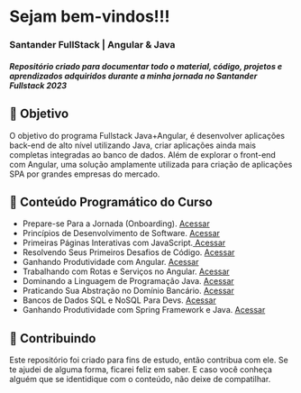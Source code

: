 
<h1> Sejam bem-vindos!!!</h1>
<h3>Santander FullStack | Angular & Java </h3>
<h5> Repositório criado para documentar todo o material, código, projetos e aprendizados adquiridos durante a minha jornada no Santander Fullstack 2023 </h5> 


<h2> 🎯 Objetivo </h2>
O objetivo do programa  Fullstack Java+Angular, é desenvolver aplicações back-end de alto nível utilizando Java, criar aplicações ainda mais completas integradas ao banco de dados. Além de explorar o front-end com Angular, uma solução amplamente utilizada para criação de aplicações SPA por grandes empresas do mercado.


<h2 dir="auto"> 🚦 Conteúdo Programático do Curso </h2>
<ul dir="auto">
  <li> Prepare-se Para a Jornada (Onboarding). <a href="https://www.notion.so/diegojfsr/Prepare-se-Para-a-Jornada-Onboarding-48f451acd5194713854998dfc1d57b14">Acessar</a> </li>
  <li> Princípios de Desenvolvimento de Software. <a href="https://www.notion.so/diegojfsr/Princ-pios-de-Desenvolvimento-de-Software-3ab5c6c6410141ffafbabf605ea6f74a"> Acessar </a> </li>
  <li> Primeiras Páginas Interativas com JavaScript.<a href="https://www.notion.so/diegojfsr/Primeiras-P-ginas-Interativas-com-JavaScript-6028a1f410b74c02b6c763f47fe41d53"> Acessar </a> </li>
  <li> Resolvendo Seus Primeiros Desafios de Código. <a href="https://www.notion.so/diegojfsr/Resolvendo-Seus-Primeiros-Desafios-de-C-digo-c25a182bdcba4b658338996f27867e85"> Acessar </a> </li>
  <li> Ganhando Produtividade com Angular. <a href="https://www.notion.so/diegojfsr/Ganhando-Produtividade-com-Angular-8b28fe756ecb49f2abe4396ed66e4ad3"> Acessar </a> </li>
  <li> Trabalhando com Rotas e Serviços no Angular. <a href="https://www.notion.so/diegojfsr/Trabalhando-com-Rotas-e-Servi-os-no-Angular-01103f15c0e2470a84c753b3faebb4e7"> Acessar </a> </li>
  <li> Dominando a Linguagem de Programação Java. <a href="https://www.notion.so/diegojfsr/Dominando-a-Linguagem-de-Programa-o-Java-1ef4b25b7494499196d923c503012b36"> Acessar </a> </li>
  <li> Praticando Sua Abstração no Domínio Bancário. <a href="https://www.notion.so/diegojfsr/Praticando-Sua-Abstra-o-no-Dom-nio-Banc-rio-b67db6c85c9f44c19c18e355b9136ad8"> Acessar </a> </li>
  <li> Bancos de Dados SQL e NoSQL Para Devs. <a href="https://www.notion.so/diegojfsr/Bancos-de-Dados-SQL-e-NoSQL-Para-Devs-427a6cdfc88c4c6c91043ca586754c48"> Acessar </a> </li>
  <li> Ganhando Produtividade com Spring Framework e Java. <a href="https://www.notion.so/diegojfsr/Ganhando-Produtividade-com-Spring-Framework-e-Java-b941e2d414c34c9090769e302ccd1afc"> Acessar </a> </li>
</ul>



<h2 dir="auto"> 🤝 Contribuindo </h2>
<p dir="auto">
  Este repositório foi criado para fins de estudo, então contribua com ele. Se te ajudei de alguma forma, ficarei feliz em
  saber. E caso você conheça alguém que se identidique com o conteúdo, não deixe de compatilhar.
</p>

















<!--

Link do curso no meu Notion
https://www.notion.so/diegojfsr/Cursos-27759f2e0d9544e68d63346d783d86e4

-->

